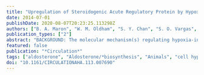 ```yaml
---
title: "Upregulation of Steroidogenic Acute Regulatory Protein by Hypoxia Stimulates Aldosterone Synthesis in Pulmonary Artery Endothelial Cells to Promote Pulmonary Vascular Fibrosis"
date: 2014-07-01
publishDate: 2020-08-07T20:23:25.113298Z
authors: ["B. A. Maron", "W. M. Oldham", "S. Y. Chan", "S. O. Vargas", "E. Arons", "Y. Y. Zhang", "J. Loscalzo", "J. A. Leopold"]
publication_types: ["2"]
abstract: "BACKGROUND: The molecular mechanism(s) regulating hypoxia-induced vascular fibrosis are unresolved. Hyperaldosteronism correlates positively with vascular remodeling in pulmonary arterial hypertension, suggesting that aldosterone may contribute to the pulmonary vasculopathy of hypoxia. The hypoxia-sensitive transcription factors c-Fos/c-Jun regulate steroidogenic acute regulatory protein (StAR), which facilitates the rate-limiting step of aldosterone steroidogenesis. We hypothesized that c-Fos/c-Jun upregulation by hypoxia activates StAR-dependent aldosterone synthesis in human pulmonary artery endothelial cells (HPAECs) to promote vascular fibrosis in pulmonary arterial hypertension. METHODS AND RESULTS: Patients with pulmonary arterial hypertension, rats with Sugen/hypoxia-pulmonary arterial hypertension, and mice exposed to chronic hypoxia expressed increased StAR in remodeled pulmonary arterioles, providing a basis for investigating hypoxia-StAR signaling in HPAECs. Hypoxia (2.0% FiO2) increased aldosterone levels selectively in HPAECs, which was confirmed by liquid chromatography-mass spectrometry. Increased aldosterone by hypoxia resulted from enhanced c-Fos/c-Jun binding to the proximal activator protein-1 site of the StAR promoter in HPAECs, which increased StAR expression and activity. In HPAECs transfected with StAR-small interfering RNA or treated with the activator protein-1 inhibitor SR-11302 [3-methyl-7-(4-methylphenyl)-9-(2,6,6-trimethylcyclohexen-1-yl)nona-2,4,6,8-tetra enoic acid], hypoxia failed to increase aldosterone, confirming that aldosterone biosynthesis required StAR activation by c-Fos/c-Jun. The functional consequences of aldosterone were confirmed by pharmacological inhibition of the mineralocorticoid receptor with spironolactone or eplerenone, which attenuated hypoxia-induced upregulation of the fibrogenic protein connective tissue growth factor and collagen III in vitro and decreased pulmonary vascular fibrosis to improve pulmonary hypertension in vivo. CONCLUSION: Our findings identify autonomous aldosterone synthesis in HPAECs attributable to hypoxia-mediated upregulation of StAR as a novel molecular mechanism that promotes pulmonary vascular remodeling and fibrosis."
featured: false
publication: "*Circulation*"
tags: ["aldosterone", "Aldosterone/*biosynthesis", "Animals", "cell hypoxia", "Cells; Cultured", "Endothelial Cells/*metabolism", "fibrosis", "Humans", "hypertension; pulmonary", "Hypoxia/*metabolism/pathology", "Male", "Mice", "Mice; Inbred C57BL", "Phosphoproteins/*biosynthesis", "Pulmonary Artery/cytology/*metabolism/pathology", "Pulmonary Fibrosis/*metabolism/pathology", "Random Allocation", "Rats", "Rats; Sprague-Dawley", "Up-Regulation/*physiology"]
doi: "10.1161/CIRCULATIONAHA.113.007690"
---
```


